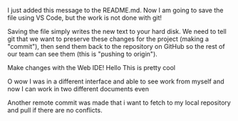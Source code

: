 I just added this message to the README.md. Now I am going to save the file using VS Code, but the work is not done with git!

Saving the file simply writes the new text to your hard disk. We need to tell git that we want to preserve these changes for the project (making a
"commit"), then send them
back to the repository on GitHub so the rest of our team can see them (this is "pushing to origin").

Make changes with the Web IDE!
Hello This is pretty cool

O wow I was in a different interface and able to see work from myself
and now I can work in two different documents even

Another remote commit was made that i want to fetch to my local repository and pull if there are no conflicts.